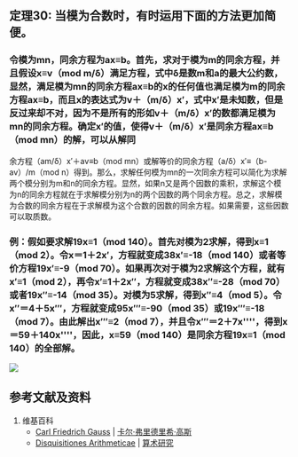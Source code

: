 ## 定理30: 当模为合数时，有时运用下面的方法更加简便。

### 令模为mn，同余方程为ax≡b。首先，求对于模为m的同余方程，并且假设x≡v（mod m/δ）满足方程，式中δ是数m和a的最大公约数，显然，满足模为mn的同余方程ax≡b的x的任何值也满足模为m的同余方程ax≡b，而且x的表达式为v＋（m/δ）x′，式中x′是未知数，但是反过来却不对，因为不是所有的形如v＋（m/δ）x′的数都满足模为mn的同余方程。确定x′的值，使得v＋（m/δ）x′是同余方程ax≡b（mod mn）的解，可以从解同
余方程（am/δ）x′＋av≡b（mod mn）或解等价的同余方程（a/δ）x′≡（b-av）/m（mod n）得到。那么，求解任何模为mn的一次同余方程可以简化为求解两个模分别为m和n的同余方程。显然，如果n又是两个因数的乘积，求解这个模为n的同余方程就在于求解模分别为n的两个因数的两个同余方程。总之，求解模为合数的同余方程在于求解模为这个合数的因数的同余方程。如果需要，这些因数可以取质数。

### 例：假如要求解19x≡1（mod 140）。首先对模为2求解，得到x≡1（mod 2）。令x＝1＋2x′，方程就变成38x′≡-18（mod 140）或者等价方程19x′≡-9（mod 70）。如果再次对于模为2求解这个方程，就有x′≡1（mod 2），再令x′≡1＋2x″，方程就变成38x″≡-28（mod 70）或者19x″≡-14（mod 35）。对模为5求解，得到x″≡4（mod 5）。令x″＝4＋5x‴，方程就变成95x‴≡-90（mod 35）或19x‴≡-18（mod 7）。由此解出x‴≡2（mod 7），并且令x‴＝2＋7x''''，得到x＝59＋140x''''，因此，x≡59（mod 140）是同余方程19x≡1（mod 140）的全部解。

![](/images/数论/高斯的算术研究中典型的推演实验/章2/定理30/30-1.jpg)


## 参考文献及资料

1. 维基百科
	- [Carl Friedrich Gauss](https://en.wikipedia.org/wiki/Carl_Friedrich_Gauss) | [卡尔·弗里德里希·高斯](https://zh.wikipedia.org/wiki/%E5%8D%A1%E7%88%BE%C2%B7%E5%BC%97%E9%87%8C%E5%BE%B7%E9%87%8C%E5%B8%8C%C2%B7%E9%AB%98%E6%96%AF) 
	- [Disquisitiones Arithmeticae](https://en.wikipedia.org/wiki/Disquisitiones_Arithmeticae) | [算术研究](https://zh.wikipedia.org/wiki/算术研究) 



